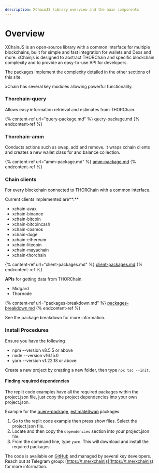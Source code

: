 ```yaml
---
description: XChainJS library overview and the main components
---
```


# Overview

XChainJS is an open-source library with a common interface for multiple blockchains, built for simple and fast integration for wallets and Dexs and more. xChainjs is designed to abstract THORChain and specific blockchain complexity and to provide an easy-to-use API for developers.&#x20;

The packages implement the complexity detailed in the other sections of this site.&#x20;

xChain has several key modules allowing powerful functionality.&#x20;

### **Thorchain-query**&#x20;

Allows easy information retrieval and estimates from THORChain.

{% content-ref url="query-package.md" %}
[query-package.md](query-package.md)
{% endcontent-ref %}

### **Thorchain-amm**

Conducts actions such as swap, add and remove. It wraps xchain clients and creates a new wallet class for and balance collection.

{% content-ref url="amm-package.md" %}
[amm-package.md](amm-package.md)
{% endcontent-ref %}

### **Chain clients**

For every blockchain connected to THORChain with a common interface.&#x20;

Current clients implemented are**:**

* xchain-avax
* xchain-binance&#x20;
* xchain-bitcoin&#x20;
* xchain-bitcoincash&#x20;
* xchain-cosmos&#x20;
* xchain-doge
* xchain-ethereum
* xchain-litecoin
* xchain-mayachain
* xchain-thorchain

{% content-ref url="client-packages.md" %}
[client-packages.md](client-packages.md)
{% endcontent-ref %}

**APIs** for getting data from THORChain.

* Midgard
* Thornode

{% content-ref url="packages-breakdown.md" %}
[packages-breakdown.md](packages-breakdown.md)
{% endcontent-ref %}

See the package breakdown for more information.&#x20;

### Install Procedures

Ensure you have the following

* npm --version v8.5.5 or above
* node --version v16.15.0
* yarn --version v1.22.18 or above &#x20;

Create a new project by creating a new folder, then type `npx tsc --init`.

#### Finding required dependencies

The replit code examples have all the required packages within the project.json file, just copy the project dependencies into your own project.json.&#x20;

Example for the [query-package](query-package.md), [estimateSwap](query-package.md#estimate-swap) packages

1. Go to the replit code example then press show files. Select the project.json file.
2. Locate and then copy the `dependencies` section into your project.json file.&#x20;
3. From the command line, type `yarn`. This will download and install the required packages. &#x20;

The code is available on [GitHub](https://github.com/xchainjs/xchainjs-lib/) and managed by several key developers. Reach out at Telegram group: [https://t.me/xchainjs](https://t.me/xchainjs) for more information.&#x20;
